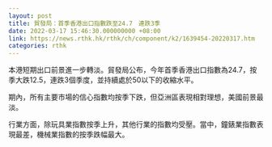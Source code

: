 ```yaml
---
layout: post
title: 貿發局：首季香港出口指數跌至24.7　連跌3季
date: 2022-03-17 15:46:30.000000000 +08:00
link: https://news.rthk.hk/rthk/ch/component/k2/1639454-20220317.htm
categories: rthk
---
```


本港短期出口前景進一步轉淡。貿發局公布，今年首季香港出口指數為24.7，按季大跌12.5，連跌3個季度，並持續處於50以下的收縮水平。

期內，所有主要市場的信心指數均按季下跌，但亞洲區表現相對理想，美國前景最淡。
 
行業方面，除玩具業指數按季上升，其他行業的指數均受壓。當中，鐘錶業指數表現最差，機械業指數的按季跌幅最大。
